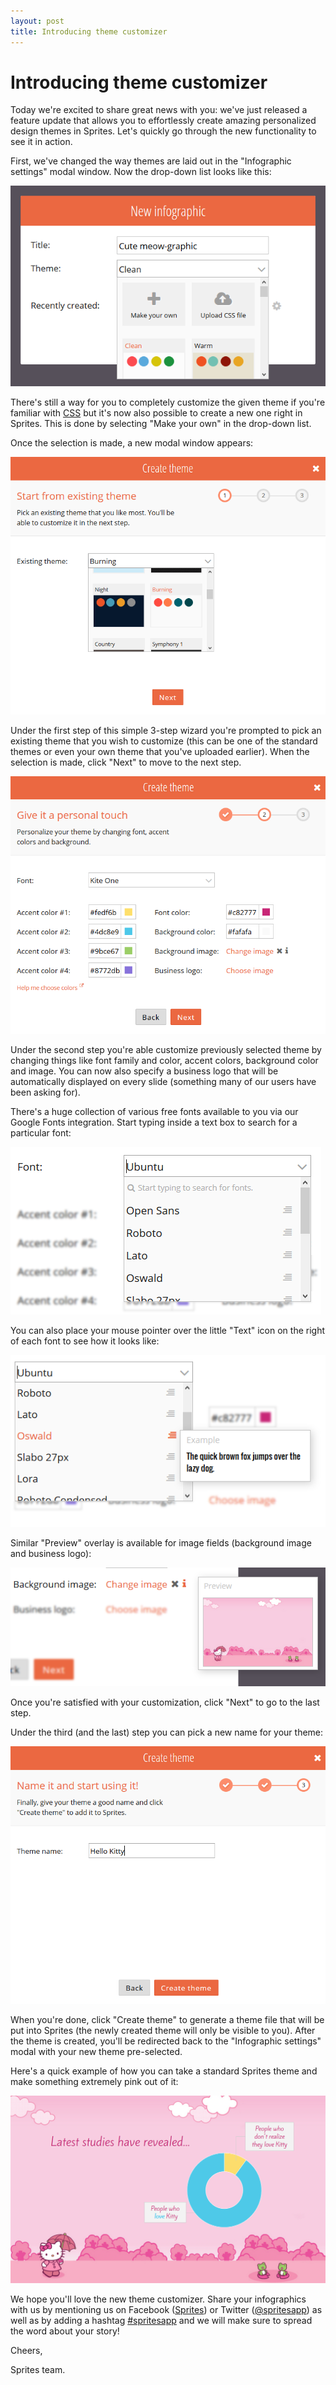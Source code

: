 ```yaml
---
layout: post
title: Introducing theme customizer
---
```


# Introducing theme customizer

Today we're excited to share great news with you: we've just released a feature update that allows you to effortlessly create amazing personalized design themes in Sprites. Let's quickly go through the new functionality to see it in action.

First, we've changed the way themes are laid out in the "Infographic settings" modal window. Now the drop-down list looks like this:

![Infographic settings](/assets/img/posts/create-theme-presentation-settings.png "Infographic settings")

There's still a way for you to completely customize the given theme if you're familiar with [CSS](http://en.wikipedia.org/wiki/Cascading_Style_Sheets) but it's now also possible to create a new one right in Sprites. This is done by selecting "Make your own" in the drop-down list.

Once the selection is made, a new modal window appears:

![Create theme step 1](/assets/img/posts/create-theme-step-1.png "Create theme step 1")

Under the first step of this simple 3-step wizard you're prompted to pick an existing theme that you wish to customize (this can be one of the standard themes or even your own theme that you've uploaded earlier). When the selection is made, click "Next" to move to the next step.

![Create theme step 2](/assets/img/posts/create-theme-step-2.png "Create theme step 2")

Under the second step you're able customize previously selected theme by changing things like font family and color, accent colors, background color and image. You can now also specify a business logo that will be automatically displayed on every slide (something many of our users have been asking for).

There's a huge collection of various free fonts available to you via our Google Fonts integration. Start typing inside a text box to search for a particular font:

![Create theme step 2 fonts](/assets/img/posts/create-theme-step-2-fonts.png "Create theme step 2 fonts")

You can also place your mouse pointer over the little "Text" icon on the right of each font to see how it looks like:

![Create theme step 2 font preview](/assets/img/posts/create-theme-step-2-font-preview.png "Create theme step 2 font preview")

Similar "Preview" overlay is available for image fields (background image and business logo):

![Create theme step 2 image preview](/assets/img/posts/create-theme-step-2-image-preview.png "Create theme step 2 image preview")

Once you're satisfied with your customization, click "Next" to go to the last step.

Under the third (and the last) step you can pick a new name for your theme:

![Create theme step 3](/assets/img/posts/create-theme-step-3.png "Create theme step 3")

When you're done, click "Create theme" to generate a theme file that will be put into Sprites (the newly created theme will only be visible to you). After the theme is created, you'll be redirected back to the "Infographic settings" modal with your new theme pre-selected.

Here's a quick example of how you can take a standard Sprites theme and make something extremely pink out of it:

![Hello Kitty](/assets/img/posts/create-theme-slide-example.png "Hello Kitty")

We hope you'll love the new theme customizer. Share your infographics with us by mentioning us on Facebook ([Sprites](http://facebook.com/spritesapp)) or Twitter ([@spritesapp](http://twitter.com/spritesapp)) as well as by adding a hashtag [#spritesapp](https://twitter.com/hashtag/spritesapp) and we will make sure to spread the word about your story!

Cheers,

Sprites team.